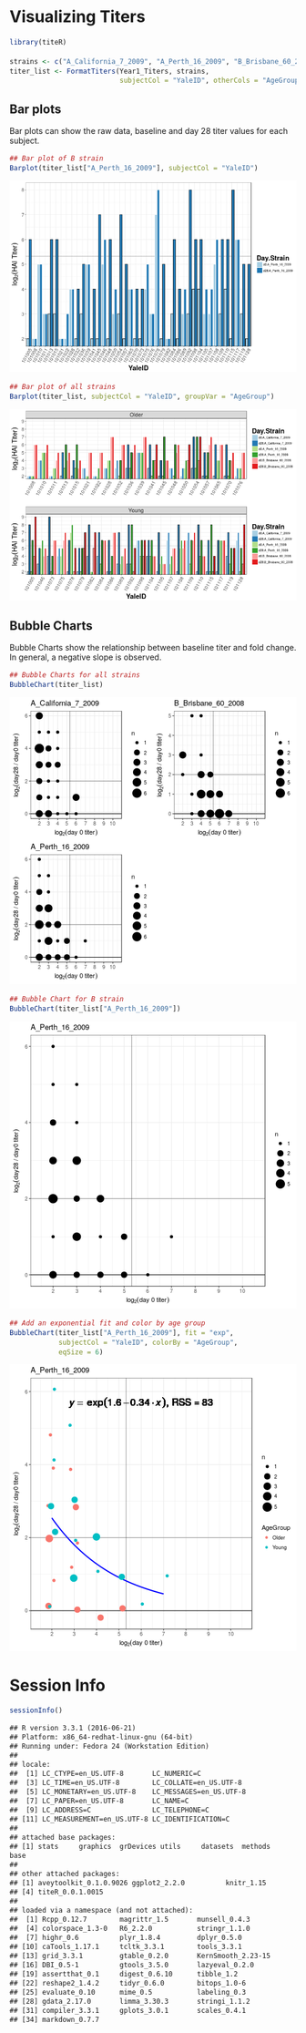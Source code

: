 <!--
%\VignetteEngine{knitr}
%\VignetteIndexEntry{Visualize Titers}
-->



# Visualizing Titers


```r
library(titeR)

strains <- c("A_California_7_2009", "A_Perth_16_2009", "B_Brisbane_60_2008")
titer_list <- FormatTiters(Year1_Titers, strains,
                           subjectCol = "YaleID", otherCols = "AgeGroup")
```

## Bar plots

Bar plots can show the raw data, baseline and day 28 titer values for each subject.


```r
## Bar plot of B strain
Barplot(titer_list["A_Perth_16_2009"], subjectCol = "YaleID")
```

![plot of chunk bars](figure/bars-1.png)

```r
## Bar plot of all strains
Barplot(titer_list, subjectCol = "YaleID", groupVar = "AgeGroup")
```

![plot of chunk bars](figure/bars-2.png)

## Bubble Charts

Bubble Charts show the relationship between baseline titer and fold change. In general, a negative slope is observed.


```r
## Bubble Charts for all strains
BubbleChart(titer_list)
```

![plot of chunk bubbles](figure/bubbles-1.png)

```r
## Bubble Chart for B strain
BubbleChart(titer_list["A_Perth_16_2009"])
```

![plot of chunk bubbles](figure/bubbles-2.png)

```r
## Add an exponential fit and color by age group
BubbleChart(titer_list["A_Perth_16_2009"], fit = "exp",
            subjectCol = "YaleID", colorBy = "AgeGroup",
            eqSize = 6)
```

![plot of chunk bubbles](figure/bubbles-3.png)


# Session Info


```r
sessionInfo()
```

```
## R version 3.3.1 (2016-06-21)
## Platform: x86_64-redhat-linux-gnu (64-bit)
## Running under: Fedora 24 (Workstation Edition)
## 
## locale:
##  [1] LC_CTYPE=en_US.UTF-8       LC_NUMERIC=C              
##  [3] LC_TIME=en_US.UTF-8        LC_COLLATE=en_US.UTF-8    
##  [5] LC_MONETARY=en_US.UTF-8    LC_MESSAGES=en_US.UTF-8   
##  [7] LC_PAPER=en_US.UTF-8       LC_NAME=C                 
##  [9] LC_ADDRESS=C               LC_TELEPHONE=C            
## [11] LC_MEASUREMENT=en_US.UTF-8 LC_IDENTIFICATION=C       
## 
## attached base packages:
## [1] stats     graphics  grDevices utils     datasets  methods   base     
## 
## other attached packages:
## [1] aveytoolkit_0.1.0.9026 ggplot2_2.2.0          knitr_1.15            
## [4] titeR_0.0.1.0015      
## 
## loaded via a namespace (and not attached):
##  [1] Rcpp_0.12.7        magrittr_1.5       munsell_0.4.3     
##  [4] colorspace_1.3-0   R6_2.2.0           stringr_1.1.0     
##  [7] highr_0.6          plyr_1.8.4         dplyr_0.5.0       
## [10] caTools_1.17.1     tcltk_3.3.1        tools_3.3.1       
## [13] grid_3.3.1         gtable_0.2.0       KernSmooth_2.23-15
## [16] DBI_0.5-1          gtools_3.5.0       lazyeval_0.2.0    
## [19] assertthat_0.1     digest_0.6.10      tibble_1.2        
## [22] reshape2_1.4.2     tidyr_0.6.0        bitops_1.0-6      
## [25] evaluate_0.10      mime_0.5           labeling_0.3      
## [28] gdata_2.17.0       limma_3.30.3       stringi_1.1.2     
## [31] compiler_3.3.1     gplots_3.0.1       scales_0.4.1      
## [34] markdown_0.7.7
```

